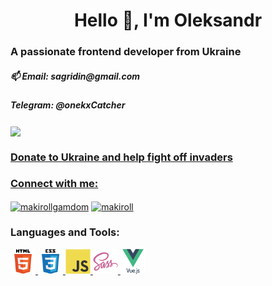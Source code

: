<h1 align="center">Hello 👋, I'm Oleksandr</h1>
<h3>A passionate frontend developer from Ukraine</h3>

<h5>📫 Email: sagridin@gmail.com </h5>
<h5>Telegram: @onekxCatcher</h5>
<img align="center" src="https://ukrainianmountaintop.org/wp-content/uploads/2022/03/stand-ua.jpg" />
<h3><a href="https://uahelp.monobank.ua/"</a>Donate to Ukraine and help fight off invaders </h3> 

<h3 align="left">Connect with me:</h3>
<p align="left">
<a href="https://twitter.com/makirollgamdom" target="blank"><img align="center" src="https://raw.githubusercontent.com/rahuldkjain/github-profile-readme-generator/master/src/images/icons/Social/twitter.svg" alt="makirollgamdom" height="30" width="40" /></a>
<a href="https://linkedin.com/in/makiroll" target="blank"><img align="center" src="https://raw.githubusercontent.com/rahuldkjain/github-profile-readme-generator/master/src/images/icons/Social/linked-in-alt.svg" alt="makiroll" height="30" width="40" /></a>
</p>


<h3 align="left">Languages and Tools:</h3>
<p align="left"> <a href="https://www.w3.org/html/" target="_blank" rel="noreferrer"> <img src="https://raw.githubusercontent.com/devicons/devicon/master/icons/html5/html5-original-wordmark.svg" alt="html5" width="40" height="40"/> </a> <a href="https://www.w3schools.com/css/" target="_blank" rel="noreferrer"> <img src="https://raw.githubusercontent.com/devicons/devicon/master/icons/css3/css3-original-wordmark.svg" alt="css3" width="40" height="40"/> </a> <a href="https://developer.mozilla.org/en-US/docs/Web/JavaScript" target="_blank" rel="noreferrer"> <img src="https://raw.githubusercontent.com/devicons/devicon/master/icons/javascript/javascript-original.svg" alt="javascript" width="40" height="40"/> </a> <a href="https://sass-lang.com" target="_blank" rel="noreferrer"> <img src="https://raw.githubusercontent.com/devicons/devicon/master/icons/sass/sass-original.svg" alt="sass" width="40" height="40"/> </a> <a href="https://vuejs.org/" target="_blank" rel="noreferrer"> <img src="https://raw.githubusercontent.com/devicons/devicon/master/icons/vuejs/vuejs-original-wordmark.svg" alt="vuejs" width="40" height="40"/> </a> </p>
